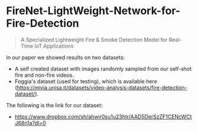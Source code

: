 # FireNet-LightWeight-Network-for-Fire-Detection
> A Specialized Lightweight Fire & Smoke Detection Model for Real-Time IoT Applications

In our paper we showed results on two datasets:
- A self created dataset with images randomly sampled from our self-shot fire and non-fire
videos.
- Foggia's dataset (used for testing), which is available here (https://mivia.unisa.it/datasets/video-analysis-datasets/fire-detection-dataset/).

The following is the link for our dataset:
- https://www.dropbox.com/sh/ahwir0su1u23htr/AAD5DerSzZF1CENcWCtJ68n1a?dl=0
